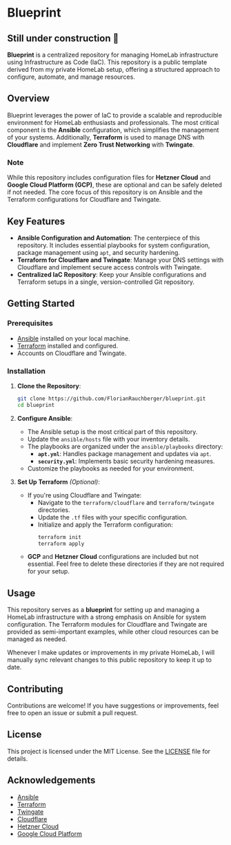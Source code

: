 # Blueprint
## Still under construction 🚧
**Blueprint** is a centralized repository for managing HomeLab infrastructure using Infrastructure as Code (IaC). This repository is a public template derived from my private HomeLab setup, offering a structured approach to configure, automate, and manage resources.

## Overview

Blueprint leverages the power of IaC to provide a scalable and reproducible environment for HomeLab enthusiasts and professionals. The most critical component is the **Ansible** configuration, which simplifies the management of your systems. Additionally, **Terraform** is used to manage DNS with **Cloudflare** and implement **Zero Trust Networking** with **Twingate**.

### Note
While this repository includes configuration files for **Hetzner Cloud** and **Google Cloud Platform (GCP)**, these are optional and can be safely deleted if not needed. The core focus of this repository is on Ansible and the Terraform configurations for Cloudflare and Twingate.

## Key Features

- **Ansible Configuration and Automation**: The centerpiece of this repository. It includes essential playbooks for system configuration, package management using `apt`, and security hardening.
- **Terraform for Cloudflare and Twingate**: Manage your DNS settings with Cloudflare and implement secure access controls with Twingate.
- **Centralized IaC Repository**: Keep your Ansible configurations and Terraform setups in a single, version-controlled Git repository.

## Getting Started

### Prerequisites

- [Ansible](https://docs.ansible.com/ansible/latest/installation_guide/intro_installation.html) installed on your local machine.
- [Terraform](https://learn.hashicorp.com/terraform/getting-started/install) installed and configured.
- Accounts on Cloudflare and Twingate.

### Installation

1. **Clone the Repository**:
    ```bash
    git clone https://github.com/FlorianRauchberger/blueprint.git
    cd blueprint
    ```

2. **Configure Ansible**:
   - The Ansible setup is the most critical part of this repository.
   - Update the `ansible/hosts` file with your inventory details.
   - The playbooks are organized under the `ansible/playbooks` directory:
     - **`apt.yml`**: Handles package management and updates via `apt`.
     - **`security.yml`**: Implements basic security hardening measures.
   - Customize the playbooks as needed for your environment.

3. **Set Up Terraform** *(Optional)*:
   - If you're using Cloudflare and Twingate:
     - Navigate to the `terraform/cloudflare` and `terraform/twingate` directories.
     - Update the `.tf` files with your specific configuration.
     - Initialize and apply the Terraform configuration:
       ```bash
       terraform init
       terraform apply
       ```
   - **GCP** and **Hetzner Cloud** configurations are included but not essential. Feel free to delete these directories if they are not required for your setup.

## Usage

This repository serves as a **blueprint** for setting up and managing a HomeLab infrastructure with a strong emphasis on Ansible for system configuration. The Terraform modules for Cloudflare and Twingate are provided as semi-important examples, while other cloud resources can be managed as needed.

Whenever I make updates or improvements in my private HomeLab, I will manually sync relevant changes to this public repository to keep it up to date.

## Contributing

Contributions are welcome! If you have suggestions or improvements, feel free to open an issue or submit a pull request.

## License

This project is licensed under the MIT License. See the [LICENSE](./LICENSE) file for details.

## Acknowledgements

- [Ansible](https://www.ansible.com/)
- [Terraform](https://www.terraform.io/)
- [Twingate](https://www.twingate.com/)
- [Cloudflare](https://www.cloudflare.com/)
- [Hetzner Cloud](https://www.hetzner.com/cloud)
- [Google Cloud Platform](https://cloud.google.com/)
